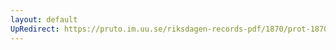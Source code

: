 ```yaml
---
layout: default
UpRedirect: https://pruto.im.uu.se/riksdagen-records-pdf/1870/prot-1870--ak--316/prot-1870--ak--316_045.pdf
---
```

